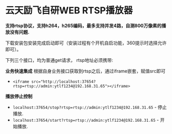# 云天励飞自研WEB RTSP播放器

**支持rtsp协议，支持h264，h265编码，最多支持并发4路，自测800万像素的播放没有问题.**

下载安装包安装完成启动即可（安装过程有个开机自启功能，360提示时选择允许即可）。

下列三个接口，均为普通get请求， rtsp地址必须携带:

**业务快速集成** 根据自身业务接口获取到rtsp之后，通过iframe嵌套，赋值src即可
- `<iframe src="http://localhost:37654?rtsp=rtsp://admin:ytlf1234@192.168.31.65"></iframe>`

**播放停止控制**

- `localhost:37654/stop?rtsp=rtsp://admin:ytlf1234@192.168.31.65` - 停止播放.
- `localhost:37654/start?rtsp=rtsp://admin:ytlf1234@192.168.31.65` - 开始播放.
